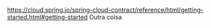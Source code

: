 https://cloud.spring.io/spring-cloud-contract/reference/html/getting-started.html#getting-started
Outra coisa